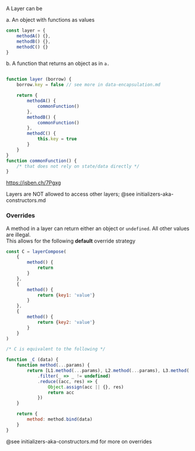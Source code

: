 A Layer can be 

a. An object with functions as values

```javascript
const layer = {
    methodA() {},
    methodB() {},
    methodC() {}
}
```

b. A function that returns an object as in `a.`
```javascript

function layer (borrow) {
    borrow.key = false // see more in data-encapsulation.md

    return {
        methodA() {
            commonFunction()
        },
        methodB() {
            commonFunction()
        },
        methodC() {
            this.key = true
        }
    }
}
function commonFunction() {
    /* that does not rely on state/data directly */
}

```

https://jsben.ch/7Pgxg

Layers are NOT allowed to access other layers; @see initializers-aka-constructors.md

### Overrides

A method in a layer can return either an object or `undefined`. All other values are illegal.  
This allows for the following **default** override strategy

```javascript
const C = layerCompose(
    {
        method() {
            return
        }   
    },
    {
        method() {
            return {key1: 'value'}
        }   
    },
    {
        method() {
            return {key2: 'value'}
        }   
    }
)

/* C is equivalent to the following */

function _C (data) {
    function method(...params) {
        return [L1.method(...params), L2.method(...params), L3.method(...params)]
            .filter(_ => _ != undefined)
            .reduce((acc, res) => {
                Object.assign(acc || {}, res)
                return acc
            })
    }

    return {
        method: method.bind(data)
    }
}
```

@see initializers-aka-constructors.md for more on overrides
